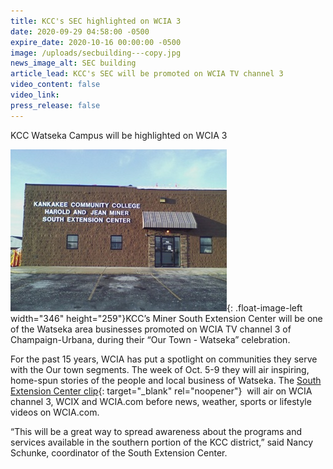 ```yaml
---
title: KCC's SEC highlighted on WCIA 3
date: 2020-09-29 04:58:00 -0500
expire_date: 2020-10-16 00:00:00 -0500
image: /uploads/secbuilding---copy.jpg
news_image_alt: SEC building
article_lead: KCC's SEC will be promoted on WCIA TV channel 3
video_content: false
video_link:
press_release: false
---
```


KCC Watseka Campus will be highlighted on WCIA 3

![](/uploads/secbuilding---copy.jpg){: .float-image-left width="346" height="259"}KCC’s Miner South Extension Center will be one of the Watseka area businesses promoted on WCIA TV channel 3 of Champaign-Urbana, during their “Our Town - Watseka” celebration.

For the past 15 years, WCIA has put a spotlight on communities they serve with the Our town segments. The week of Oct. 5-9 they will air inspiring, home-spun stories of the people and local business of Watseka. The&nbsp;[South Extension Center clip](https://www.youtube.com/watch?v=sSgDGDTo0mg&amp;feature=youtu.be){: target="_blank" rel="noopener"} &nbsp;will air on WCIA channel 3, WCIX and WCIA.com before news, weather, sports or lifestyle videos on WCIA.com.&nbsp;

“This will be a great way to spread awareness about the programs and services available in the southern portion of the KCC district,” said Nancy Schunke, coordinator of the South Extension Center.<br>&nbsp;